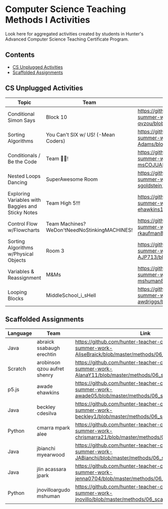 # Computer Science Teaching Methods I Activities

Look here for aggregated activities created by students in Hunter's Advanced Computer Science Teaching Certificate Program.

## Contents
* [CS Unplugged Activities](#cs-unplugged-activities)
* [Scaffolded Assignments](#scaffolded-assignments)

## CS Unplugged Activities

| Topic | Team | Link |
| ---   | ---  | ---  |
| Conditional Simon Says | Block 10 | <https://github.com/hunter-teacher-cert/cohort-3-summer-work-qvzou/blob/master/methods/04_unplugged.md> |
| Sorting Algorithms | You Can't SIX w/ US! (-Mean Coders) | <https://github.com/hunter-teacher-cert/cohort-3-summer-work-Mr-Adams/blob/master/methods/04_unplugged.md> |
| Conditionals / Be the Code | Team 🐍🔧! | <https://github.com/hunter-teacher-cert/cohort-3-summer-work-msCOJUANGCO/blob/master/methods/04_unplugged.md> |
| Nested Loops Dancing | SuperAwesome Room | <https://github.com/hunter-teacher-cert/cohort-3-summer-work-sgoldstein11/blob/master/methods/04_unplugged.md> |
| Exploring Variables with Baggies and Sticky Notes | Team High 5!!! | <https://github.com/hunter-teacher-cert/cohort-3-summer-work-ehawkins18/blob/master/methods/04_unplugged.md> |
| Control Flow w/Flowcharts | Team Machines?WeDon'tNeedNoStinkingMACHINES! | <https://github.com/hunter-teacher-cert/cohort-3-summer-work-rkaufman8/blob/master/methods/04_unplugged.md> |
| Sorting Algorithms w/Physical Objects | Room 3 | <https://github.com/hunter-teacher-cert/cohort-3-summer-work-AJP713/blob/master/methods/04_unplugged.md> |
| Variables & Reassignment | M&Ms | <https://github.com/hunter-teacher-cert/cohort-3-summer-work-mshuman8/blob/master/methods/04_unplugged.md> | 
| Looping Blocks | MiddleSchool_i_sHell | <https://github.com/hunter-teacher-cert/cohort-3-summer-work-awdriggs/blob/master/methods/04_unplugged.md> |

## Scaffolded Assignments

| Language | Team | Link |
| ---   | ---  | ---  |
| Java | abraick ssabaugh erechtin | <https://github.com/hunter-teacher-cert/cohort-3-summer-work-AliseBraick/blob/master/methods/06_scaffold_activity.java> |
| Scratch | arobinson qzou aufret shenry | <https://github.com/hunter-teacher-cert/cohort-3-summer-work-AlanaY11/blob/master/methods/06_scaffold_activity.md> |
| p5.js | awade ehawkins | <https://github.com/hunter-teacher-cert/cohort-3-summer-work-awade05/blob/master/methods/06_scaffold_activity.txt> |
| Java | beckley cdesilva | <https://github.com/hunter-teacher-cert/cohort-3-summer-work-beckley1/blob/master/methods/06_scaffold_activity.md> |
| Python | cmarra mpark alee | <https://github.com/hunter-teacher-cert/cohort-3-summer-work-chrismarra21/blob/master/methods/06_scaffold_activity.py> |
| Java | jbianchi myearwood | <https://github.com/hunter-teacher-cert/cohort-3-summer-work-JABianchi/blob/master/methods/06_scaffold_activity.md> |
| Java | jlin acassara jpark | <https://github.com/hunter-teacher-cert/cohort-3-summer-work-jenna0704/blob/master/methods/06_scaffold_activity.java> |
| Python | jnovilloargudo mshuman | <https://github.com/hunter-teacher-cert/cohort-3-summer-work-jnovillo/blob/master/methods/06_scaffold_activity.py> | 

